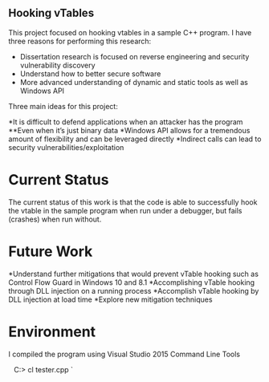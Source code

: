 ## Hooking vTables

This project focused on hooking vtables in a sample C++ program.  I have three reasons for performing this research:

* Dissertation research is focused on reverse engineering and security vulnerability discovery
* Understand how to better secure software
* More advanced understanding of dynamic and static tools as well as Windows API

Three main ideas for this project:

*It is difficult to defend applications when an attacker has the program
**Even when it’s just binary data
*Windows API allows for a tremendous amount of flexibility and can be leveraged directly
*Indirect calls can lead to security vulnerabilities/exploitation


# Current Status

The current status of this work is that the code is able to successfully hook the vtable in the sample program when run under a debugger, but fails (crashes) when run without.

# Future Work

*Understand further mitigations that would prevent vTable hooking such as Control Flow Guard in Windows 10 and 8.1
*Accomplishing vTable hooking through DLL injection on a running process
*Accomplish vTable hooking by DLL injection at load time
*Explore new mitigation techniques


# Environment

I compiled the program using Visual Studio 2015 Command Line Tools

`
`  C:\> cl tester.cpp
`

